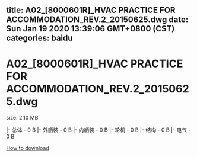 
title: A02_[8000601R]_HVAC PRACTICE FOR ACCOMMODATION_REV.2_20150625.dwg
date: Sun Jan 19 2020 13:39:06 GMT+0800 (CST)    
categories: baidu
---

# A02_[8000601R]_HVAC PRACTICE FOR ACCOMMODATION_REV.2_20150625.dwg
size: 2.10 MB
 
 
|- 总体 - 0 B
|- 外舾装 - 0 B
|- 内舾装 - 0 B
|- 轮机 - 0 B
|- 结构 - 0 B
|- 电气 - 0 B

[How to download](https://bpcam.bemobtrk.com/go/2ceec3aa-1ca2-46d6-b9ff-aaa5c184517c?jno=597)
